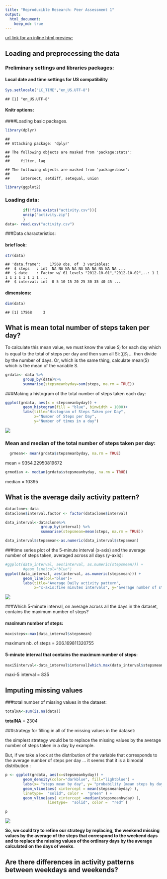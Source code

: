 ```yaml
---
title: "Reproducible Research: Peer Assessment 1"
output: 
  html_document:
    keep_md: true
---
```



[url link for an inline html preview:](http://htmlpreview.github.io/?https://github.com/chatard/RepData_PeerAssessment1/blob/master/PA1_template.html)

## Loading and preprocessing the data

### Preliminary settings and libraries packages:
#### Local date and time settings for US compatibility 


```r
Sys.setlocale("LC_TIME","en_US.UTF-8")
```

```
## [1] "en_US.UTF-8"
```

#### Knitr options:  



####Loading basic packages.


```r
library(dplyr)
```

```
## 
## Attaching package: 'dplyr'
```

```
## The following objects are masked from 'package:stats':
## 
##     filter, lag
```

```
## The following objects are masked from 'package:base':
## 
##     intersect, setdiff, setequal, union
```

```r
library(ggplot2)
```

### Loading data:  


```r
        if(!file.exists("activity.csv")){
        unzip("activity.zip")
        }
data<- read.csv("activity.csv")
```


###Data characteristics:

#### brief look:  


```r
str(data)
```

```
## 'data.frame':	17568 obs. of  3 variables:
##  $ steps   : int  NA NA NA NA NA NA NA NA NA NA ...
##  $ date    : Factor w/ 61 levels "2012-10-01","2012-10-02",..: 1 1 1 1 1 1 1 1 1 1 ...
##  $ interval: int  0 5 10 15 20 25 30 35 40 45 ...
```

#### dimensions:


```r
dim(data)
```

```
## [1] 17568     3
```

## What is mean total number of steps taken per day?

To calculate this mean value,  we must know the value $S_{i}$ for each day which is 
equal to the total of steps per day and then sum all Si: $\sum S_{i}$ ... then divide by 
the number of days. 
Or, which is the same thing, calculate mean(S)
which is the mean of the variable S.


```r
grdata<- data %>%
        group_by(date)%>%
        summarise(stepsmeanbyday=sum(steps, na.rm = TRUE))
```




###Making a histogram of the total number of steps taken each day:        


```r
ggplot(grdata, aes(x = stepsmeanbyday)) + 
        geom_histogram(fill = "blue", binwidth = 1000)+
        labs(title="Histogram of Steps Taken per Day", 
             x="Number of Steps per Day",
             y="Number of times in a day")
```

![](PA1_template_files/figure-html/histogram1-1.png)<!-- -->


### Mean and median of the total number of steps taken per day:  
    


```r
  grmean<- mean(grdata$stepsmeanbyday, na.rm = TRUE)
```
  mean  =   9354.22950819672
  

```r
grmedian <- median(grdata$stepsmeanbyday, na.rm = TRUE)
```

median =   10395


## What is the average daily activity pattern?  



```r
dataclone<-data 
dataclone$interval.factor <- factor(dataclone$interval)
```


```r
data_interval<-dataclone%>% 
                group_by(interval) %>%
                summarise(stepsmean=mean(steps, na.rm = TRUE))
```



```r
data_interval$stepsmean<-as.numeric(data_interval$stepsmean)
```

###time series plot  of the 5-minute interval (x-axis) and the average number of steps taken, averaged across all days (y-axis):   


```r
#ggplot(data_interval, aes(interval, as.numeric(stepsmean))) +
        #geom_line(col="blue")
ggplot(data_interval, aes(interval, as.numeric(stepsmean))) +
        geom_line(col="blue")+
        labs(title="Average Daily activity pattern",
             x="x-axis:five minutes intervals", y="average number of steps")
```

![](PA1_template_files/figure-html/dayaveragefig-1.png)<!-- -->

###Which 5-minute interval, on average across all the days in the dataset, contains the maximum number of steps?  

#### maximum number of steps:


```r
maxisteps<-max(data_interval$stepsmean)
```

maximum nb. of steps = 206.169811320755

#### 5-minute interval that contains the maximum number of steps:


```r
maxi5interval<-data_interval$interval[which.max(data_interval$stepsmean)]
```

maxi-5 interval = 835

## Imputing missing values

###total number of missing values in the dataset:   


```r
totalNA<-sum(is.na(data))
```

**totalNA** = 2304  

###strategy for filling in all of the missing values in the dataset:

the simplest strategy would be to replace the missing values by the average number of steps taken in a day by example.  

But, if we take a look at the distribution of the variable that corresponds to the average number of steps per day ... it seems that it is a bimodal distribution : 



```r
p <- ggplot(grdata, aes(x=stepsmeanbyday)) + 
        geom_density(color="darkblue", fill="lightblue") +
        labs(x= "steps mean by day", y= "probability (mean steps by day =x)")+
        geom_vline(aes( xintercept = mean(stepsmeanbyday) ),
        linetype=  "solid", color =  "green" ) +
        geom_vline(aes( xintercept =median(stepsmeanbyday) ),
                   linetype=  "solid", color =  "red" )    
```


```r
p
```

![](PA1_template_files/figure-html/unnamed-chunk-3-1.png)<!-- -->

**So, we could try to refine our strategy by replacing, the weekend missing values by the average of the steps that correspond to the weekend days and to replace the missing values of the ordinary days by the average calculated on the days of weeks**.


## Are there differences in activity patterns between weekdays and weekends?
